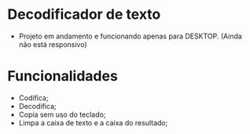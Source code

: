 # Decodificador de texto

* Projeto em andamento e funcionando apenas para DESKTOP. (Ainda não está responsivo)

# Funcionalidades

* Codifica;
* Decodifica;
* Copia sem uso do teclado;
* Limpa a caixa de texto e a caixa do resultado;